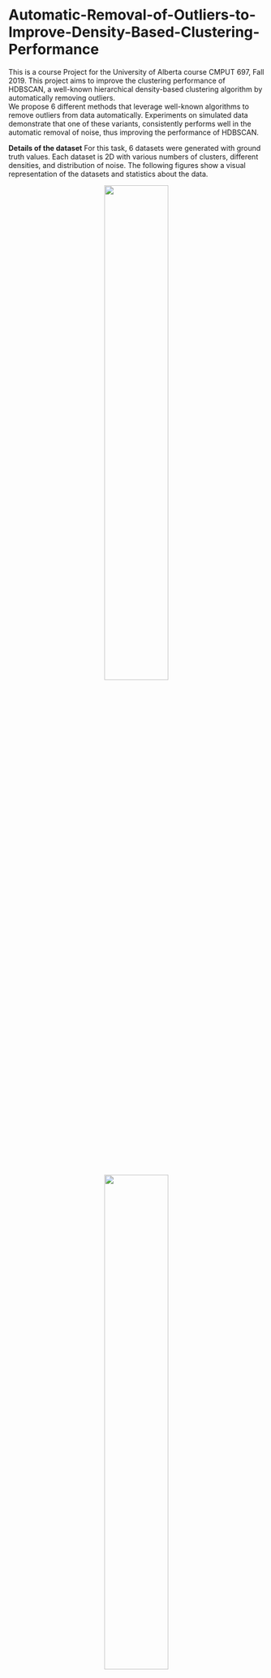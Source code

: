 # Automatic-Removal-of-Outliers-to-Improve-Density-Based-Clustering-Performance
This is a course Project for the University of Alberta course CMPUT 697, Fall 2019. This project aims to improve the clustering performance of HDBSCAN, a well-known hierarchical density-based clustering algorithm by  automatically  removing  outliers.  
We  propose  6  different  methods  that  leverage  well-known algorithms to remove outliers from data automatically. 
Experiments on simulated data demonstrate that one of these variants, consistently performs well in the automatic removal 
of noise, thus improving the performance of HDBSCAN.

**Details of the dataset**
For this task, 6 datasets were generated with ground truth values. Each dataset is 2D with various numbers of clusters, different densities, and distribution of noise. The following figures show a visual representation of the datasets and statistics about the data.

<p align="center">
<img src="https://github.com/mdabedr/Automatic-Removal-of-Outliers-to-Improve-Density-Based-Clustering-Performance/assets/35268893/f00510fb-45df-4447-897d-2b7a2f5516c4.png" width=50% height=50%>
<img src="https://github.com/mdabedr/Automatic-Removal-of-Outliers-to-Improve-Density-Based-Clustering-Performance/assets/35268893/a84d20dd-e12d-44f4-bec8-cfdeea833d4a.png" width=50% height=50%>
<img src="https://github.com/mdabedr/Automatic-Removal-of-Outliers-to-Improve-Density-Based-Clustering-Performance/assets/35268893/41d15437-066c-4415-8d23-8302cf0f3db1.png" width=50% height=50%>
</p>


**Results**
In the results section we look at each dataset individually by looking at the number of clusters discovered, the number of ground truth clusters, the number of mis-clustered points, the number of pruned inliers, etc. We also report two performance evaluation metrics, DBCV and ARI. 

**Dataset 1:**
<p align="center">
<img src="https://github.com/mdabedr/Automatic-Removal-of-Outliers-to-Improve-Density-Based-Clustering-Performance/assets/35268893/ced777c5-0269-426c-b930-511a817f5731.png" width=50% height=50%>
<img src="https://github.com/mdabedr/Automatic-Removal-of-Outliers-to-Improve-Density-Based-Clustering-Performance/assets/35268893/a8bf8f10-7284-4253-9e84-295e3c57d420.png" width=50% height=50%>
</p>

**Dataset 2:**
<p align="center">
<img src="https://github.com/mdabedr/Automatic-Removal-of-Outliers-to-Improve-Density-Based-Clustering-Performance/assets/35268893/91e3cefd-99c7-4747-8493-4fe796249580.png" width=50% height=50%>
<img src="https://github.com/mdabedr/Automatic-Removal-of-Outliers-to-Improve-Density-Based-Clustering-Performance/assets/35268893/bb2e0bf1-6903-4cc4-8af8-160fb5c613f0.png" width=50% height=50%>
</p>

**Dataset 3:**
<p align="center">
<img src="https://github.com/mdabedr/Automatic-Removal-of-Outliers-to-Improve-Density-Based-Clustering-Performance/assets/35268893/cf964196-fe2d-4583-9bab-038a7cb24845.png" width=50% height=50%>
<img src="https://github.com/mdabedr/Automatic-Removal-of-Outliers-to-Improve-Density-Based-Clustering-Performance/assets/35268893/976834c6-3d33-4a3b-a0ab-64ab4e137155.png" width=50% height=50%>
</p>

**Dataset 4:**
<p align="center">
<img src="https://github.com/mdabedr/Automatic-Removal-of-Outliers-to-Improve-Density-Based-Clustering-Performance/assets/35268893/4dadbbe7-45d2-4ee5-a90a-e84e4bd19c4e.png" width=50% height=50%>
<img src="https://github.com/mdabedr/Automatic-Removal-of-Outliers-to-Improve-Density-Based-Clustering-Performance/assets/35268893/b5b8b9d5-5478-4c79-978d-394c35f37a3a.png" width=50% height=50%>
</p>

**Dataset 5:**
<p align="center">
<img src="https://github.com/mdabedr/Automatic-Removal-of-Outliers-to-Improve-Density-Based-Clustering-Performance/assets/35268893/216ac3da-78b5-4ca9-a477-ed05d745b6a6.png" width=50% height=50%>
<img src="https://github.com/mdabedr/Automatic-Removal-of-Outliers-to-Improve-Density-Based-Clustering-Performance/assets/35268893/83912909-618f-4557-926b-c0436412f934.png" width=50% height=50%>
</p>

**Dataset 6:**
<p align="center">
<img src="https://github.com/mdabedr/Automatic-Removal-of-Outliers-to-Improve-Density-Based-Clustering-Performance/assets/35268893/6c89af12-3e06-4483-98ef-64e1e7170222.png" width=50% height=50%>
<img src="https://github.com/mdabedr/Automatic-Removal-of-Outliers-to-Improve-Density-Based-Clustering-Performance/assets/35268893/1a15677c-ea20-4f8f-8e90-3bc5bef8bde8.png" width=50% height=50%>
</p>




